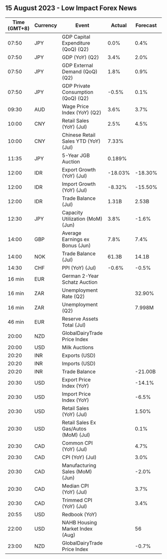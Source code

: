## 15 August 2023 - Low Impact Forex News

| Time (GMT+8) | Currency | Event | Actual | Forecast | Previous |
|------|----------|-------|--------|----------|----------|
| 07:50 | JPY | GDP Capital Expenditure (QoQ) (Q2) | 0.0% | 0.4% | 1.8% |
| 07:50 | JPY | GDP (YoY) (Q2) | 3.4% | 2.0% | 2.0% |
| 07:50 | JPY | GDP External Demand (QoQ) (Q2) | 1.8% | 0.9% | -0.3% |
| 07:50 | JPY | GDP Private Consumption (QoQ) (Q2) | -0.5% | 0.1% | 0.6% |
| 09:30 | AUD | Wage Price Index (YoY) (Q2) | 3.6% | 3.7% | 3.7% |
| 10:00 | CNY | Retail Sales (YoY) (Jul) | 2.5% | 4.5% | 3.1% |
| 10:00 | CNY | Chinese Retail Sales YTD (YoY) (Jul) | 7.33% |  | 8.15% |
| 11:35 | JPY | 5-Year JGB Auction | 0.189% |  | 0.132% |
| 12:00 | IDR | Export Growth (YoY) (Jul) | -18.03% | -18.30% | -21.18% |
| 12:00 | IDR | Import Growth (YoY) (Jul) | -8.32% | -15.50% | -18.35% |
| 12:00 | IDR | Trade Balance (Jul) | 1.31B | 2.53B | 3.46B |
| 12:30 | JPY | Capacity Utilization (MoM) (Jun) | 3.8% | -1.6% | -6.3% |
| 14:00 | GBP | Average Earnings ex Bonus (Jun) | 7.8% | 7.4% | 7.5% |
| 14:00 | NOK | Trade Balance (Jul) | 61.3B | 14.1B | 44.1B |
| 14:30 | CHF | PPI (YoY) (Jul) | -0.6% | -0.5% | -0.6% |
| 16 min | EUR | German 2-Year Schatz Auction |  |  | 3.070% |
| 16 min | ZAR | Unemployment Rate (Q2) |  | 32.90% | 32.90% |
| 16 min | ZAR | Unemployment (Q2) |  | 7.998M | 7.933M |
| 46 min | EUR | Reserve Assets Total (Jul) |  |  | 1,105.60B |
| 20:00 | NZD | GlobalDairyTrade Price Index |  |  | -4.3% |
| 20:00 | USD | Milk Auctions |  |  | 3,100.0 |
| 20:20 | INR | Exports (USD) |  |  | 32.97B |
| 20:20 | INR | Imports (USD) |  |  | 53.10B |
| 20:20 | INR | Trade Balance |  | -21.00B | -20.13B |
| 20:30 | USD | Export Price Index (YoY) |  | -14.1% | -12.0% |
| 20:30 | USD | Import Price Index (YoY) |  | -6.5% | -6.1% |
| 20:30 | USD | Retail Sales (YoY) (Jul) |  | 1.50% | 1.49% |
| 20:30 | USD | Retail Sales Ex Gas/Autos (MoM) (Jul) |  | 0.1% | 0.3% |
| 20:30 | CAD | Common CPI (YoY) (Jul) |  | 4.7% | 5.1% |
| 20:30 | CAD | CPI (YoY) (Jul) |  | 3.0% | 2.8% |
| 20:30 | CAD | Manufacturing Sales (MoM) (Jun) |  | -2.0% | 1.2% |
| 20:30 | CAD | Median CPI (YoY) (Jul) |  | 3.7% | 3.9% |
| 20:30 | CAD | Trimmed CPI (YoY) (Jul) |  | 3.4% | 3.7% |
| 20:55 | USD | Redbook (YoY) |  |  | 0.3% |
| 22:00 | USD | NAHB Housing Market Index (Aug) |  | 56 | 56 |
| 23:00 | NZD | GlobalDairyTrade Price Index |  | -0.7% | -4.3% |
